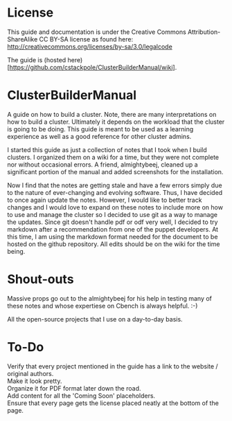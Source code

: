 ﻿License
=======

This guide and documentation is under the Creative Commons Attribution-ShareAlike CC BY-SA license as found here: http://creativecommons.org/licenses/by-sa/3.0/legalcode

The guide is (hosted here)[https://github.com/cstackpole/ClusterBuilderManual/wiki].

ClusterBuilderManual
====================

A guide on how to build a cluster. Note, there are many interpretations on how to build a cluster. Ultimately it depends on the workload that the cluster is going to be doing. This guide is meant to be used as a learning experience as well as a good reference for other cluster admins.

I started this guide as just a collection of notes that I took when I build clusters. I organized them on a wiki for a time, but they were not complete nor without occasional errors. A friend, almightybeej, cleaned up a significant portion of the manual and added screenshots for the installation.

Now I find that the notes are getting stale and have a few errors simply due to the nature of ever-changing and evolving software. Thus, I have decided to once again update the notes. However, I would like to better track changes and I would love to expand on these notes to include more on how to use and manage the cluster so I decided to use git as a way to manage the updates. Since git doesn't handle pdf or odf very well, I decided to try markdown after a recommendation from one of the puppet developers. At this time, I am using the markdown format needed for the document to be hosted on the github repository. All edits should be on the wiki for the time being.


Shout-outs
==========

Massive props go out to the almightybeej for his help in testing many of these notes and whose expertiese on Cbench is always helpful. :-)  

All the open-source projects that I use on a day-to-day basis. 

To-Do
=====

Verify that every project mentioned in the guide has a link to the website / original authors.  
Make it look pretty.  
Organize it for PDF format later down the road.  
Add content for all the 'Coming Soon' placeholders.  
Ensure that every page gets the license placed neatly at the bottom of the page.
